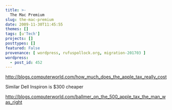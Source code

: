 ```yaml
---
title: >-
  The Mac Premium
slug: the-mac-premium
date: 2009-11-30T11:45:55
themes: []
tags: [u'Tech']
projects: []
posttypes: []
featured: False
provenance: [ wordpress, rufuspollock.org, migration-201703 ]
wordpress:
  - post_id: 452
---
```


<http://blogs.computerworld.com/how_much_does_the_apple_tax_really_cost>

Similar Dell Inspiron is $300 cheaper 

<http://blogs.computerworld.com/ballmer_on_the_500_apple_tax_the_man_was_right>


